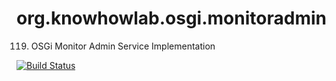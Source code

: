 org.knowhowlab.osgi.monitoradmin
==========================

119. OSGi Monitor Admin Service Implementation

[![Build Status](https://travis-ci.org/knowhowlab/org.knowhowlab.osgi.monitoradmin.svg?branch=master)](https://travis-ci.org/knowhowlab/org.knowhowlab.osgi.monitoradmin)
